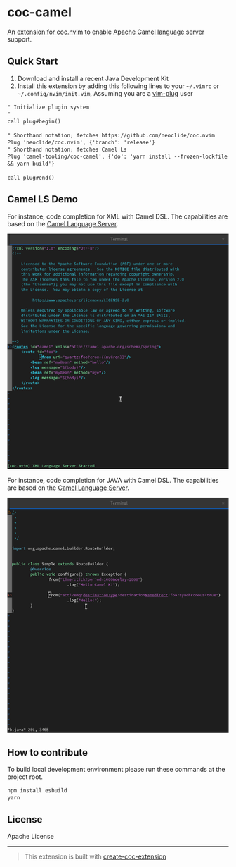 # coc-camel
An [extension for coc.nvim](https://github.com/neoclide/coc.nvim/wiki/Using-coc-extensions) to enable
[Apache Camel language server](https://github.com/camel-tooling/camel-language-server) support.


## Quick Start

1. Download and install a recent Java Development Kit
2. Install this extension by adding this following lines to your `~/.vimrc` or `~/.config/nvim/init.vim`, Assuming you are a [vim-plug](https://github.com/junegunn/vim-plug) user

```
" Initialize plugin system
"
call plug#begin()

" Shorthand notation; fetches https://github.com/neoclide/coc.nvim
Plug 'neoclide/coc.nvim', {'branch': 'release'}
" Shorthand notation; fetches Camel Ls
Plug 'camel-tooling/coc-camel', {'do': 'yarn install --frozen-lockfile && yarn build'}

call plug#end()
```
## Camel LS Demo

For instance, code completion for XML with Camel DSL. The capabilities are based on the [Camel Language Server](https://github.com/camel-tooling/camel-language-server/).

![Demo](images/xmlnvim.gif)


For instance, code completion for JAVA with Camel DSL. The capabilities are based on the [Camel Language Server](https://github.com/camel-tooling/camel-language-server/).

![Demo](images/javanvim.gif)

## How to contribute 
To build local development environment please run these commands at the project root.
```
npm install esbuild
yarn
```

## License

Apache License

---

> This extension is built with [create-coc-extension](https://github.com/fannheyward/create-coc-extension)

